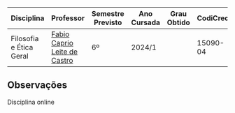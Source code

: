 | Disciplina | Professor | Semestre Previsto | Ano Cursada | Grau Obtido | CodiCred | Carga Horária |
| --- | --- | --- | --- | --- | --- | --- |
| Filosofia e Ética Geral | [Fabio Caprio Leite de Castro](https://www.pucrs.br/pesquisadores/fabio-caprio-leite-de-castro/) | 6º | 2024/1 |  | 15090-04 | 60 |


## Observações

Disciplina online
